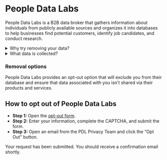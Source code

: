 # People Data Labs

People Data Labs is a B2B data broker that gathers information about individuals from publicly available sources and organizes it into databases to help businesses find potential customers, identify job candidates, and conduct research.

<details>
<summary>Why try removing your data?</summary>
<p>While People Data Labs doesn’t disclose specific partnerships with any people-search sites, it is known to supply data to a couple of major ones, enhancing their databases with new details.</p>
</details>
<details>
<summary>What data is collected?</summary>
<p>PDL gathers personal identifiers (names, ages, genders, addresses, contact details), demographic information (nationality, languages spoken), educational and employment background, social media profiles, professional skills and interests, and other personal details. You can request a copy of the information People Data Labs may have about you <a href='https://privacy.peopledatalabs.com/policies?modal=select-subject'>here</a>.</p>
</details>  

### Removal options

People Data Labs provides an opt-out option that will exclude you from their database and ensure that data associated with you isn’t shared via their products and services.

## How to opt out of People Data Labs
<div class="list-style-none"></div>

- **Step 1:** Open the [opt-out form](https://www.peopledatalabs.com/do-not-sell-or-share).
- **Step 2:** Enter your information, complete the CAPTCHA, and submit the form.
- **Step 3:** Open an email from the PDL Privacy Team and click the “Opt Out” button.

Your request has been submitted. You should receive a confirmation email shortly.